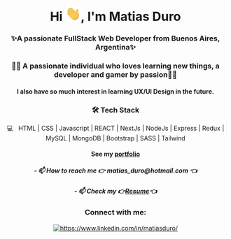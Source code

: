<div align="center">
<h1 align="center">Hi <img width="35" src="https://github.com/1999AZZAR/1999AZZAR/blob/main/resources/img/waving.gif">, I'm Matias Duro</h1>
</div>

<h3 align="center">✨A passionate FullStack Web Developer from Buenos Aires, Argentina✨</h3>
<h3 align="center">🧙‍♂️ A passionate individual who loves learning new things, a developer and gamer by passion🧙‍♂️</h3>
<h4 align="center">I also have so much interest in learning UX/UI Design in the future.</h4>

<div align="center">
<h3>🛠 Tech Stack</h3>

 💻 &nbsp; HTML | CSS | Javascript | REACT | NextJs | NodeJs | Express | Redux | MySQL | MongoDB | Bootstrap | SASS | Tailwind 
</div>


<h4 align="center"> See my <a href="https://www.durodev.com" target="_blank">portfolio</a></h4>
<h5 align="center">- 📫 How to reach me 👉 matias_duro@hotmail.com 👈</h5>
<h5 align="center">- 📫 Check my 👉<a href="https://pdfhost.io/v/CMqKOlUNX_Matias_Duro_CV">Resume</a>👈</h5>


<h3 align="center">Connect with me:</h3>
<p align="center">
<a href="https://linkedin.com/in/https://www.linkedin.com/in/matiasduro/" target="blank"><img align="center" src="https://raw.githubusercontent.com/rahuldkjain/github-profile-readme-generator/master/src/images/icons/Social/linked-in-alt.svg" alt="https://www.linkedin.com/in/matiasduro/" height="30" width="40" /></a>
</p>
